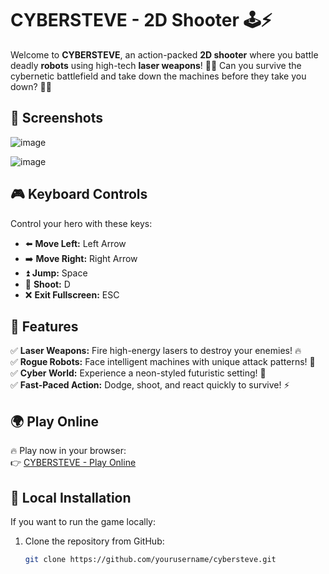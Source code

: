 # CYBERSTEVE - 2D Shooter 🕹️⚡

Welcome to **CYBERSTEVE**, an action-packed **2D shooter** where you battle deadly **robots** using high-tech **laser weapons**! 🤖💥 Can you survive the cybernetic battlefield and take down the machines before they take you down? 🚀🔥  

## 📸 Screenshots  

![image](https://github.com/user-attachments/assets/cf3fe56f-816b-4b8e-b5f7-2aa40581c08d)  

![image](https://github.com/user-attachments/assets/3e92925b-e8be-4669-921b-dcd19f71bbe1)

## 🎮 Keyboard Controls  

Control your hero with these keys:  

- ⬅️ **Move Left:** Left Arrow  
- ➡️ **Move Right:** Right Arrow  
- ⏫ **Jump:** Space  
- 🔫 **Shoot:** D  
- ❌ **Exit Fullscreen:** ESC  

## 🚀 Features  

✅ **Laser Weapons:** Fire high-energy lasers to destroy your enemies! 🔥  
✅ **Rogue Robots:** Face intelligent machines with unique attack patterns! 🤖  
✅ **Cyber World:** Experience a neon-styled futuristic setting! 🌆  
✅ **Fast-Paced Action:** Dodge, shoot, and react quickly to survive! ⚡  

## 🌍 Play Online  

🔥 Play now in your browser:  
👉 [CYBERSTEVE - Play Online](https://cybersteve.stevenrudko.com/)  

## 🔧 Local Installation  

If you want to run the game locally:  

1. Clone the repository from GitHub:  
   ```sh
   git clone https://github.com/yourusername/cybersteve.git
